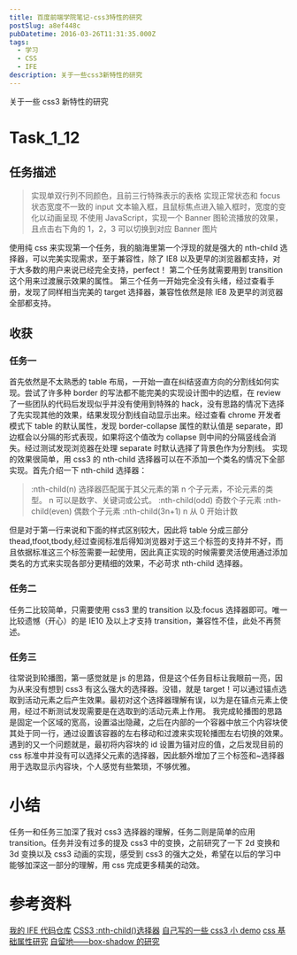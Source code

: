 ```yaml
---
title: 百度前端学院笔记-css3特性的研究
postSlug: a8ef448c
pubDatetime: 2016-03-26T11:31:35.000Z
tags:
  - 学习
  - CSS
  - IFE
description: 关于一些css3新特性的研究
---
```


关于一些 css3 新特性的研究

<!-- more -->

# Task_1_12

## 任务描述

> 实现单双行列不同颜色，且前三行特殊表示的表格
> 实现正常状态和 focus 状态宽度不一致的 input 文本输入框，且鼠标焦点进入输入框时，宽度的变化以动画呈现
> 不使用 JavaScript，实现一个 Banner 图轮流播放的效果，且点击右下角的 1，2，3 可以切换到对应 Banner 图片

使用纯 css 来实现第一个任务，我的脑海里第一个浮现的就是强大的 nth-child 选择器，可以完美实现需求，至于兼容性，除了 IE8 以及更早的浏览器都支持，对于大多数的用户来说已经完全支持，perfect！
第二个任务就需要用到 transition 这个用来过渡展示效果的属性。
第三个任务一开始完全没有头绪，经过查看手册，发现了同样相当完美的 target 选择器，兼容性依然是除 IE8 及更早的浏览器全部都支持。

## 收获

### 任务一

首先依然是不太熟悉的 table 布局，一开始一直在纠结竖直方向的分割线如何实现。尝试了许多种 border 的写法都不能完美的实现设计图中的边框，在 review 了一些团队的代码后发现似乎并没有使用到特殊的 hack，没有思路的情况下选择了先实现其他的效果，结果发现分割线自动显示出来。经过查看 chrome 开发者模式下 table 的默认属性，发现 border-collapse 属性的默认值是 separate，即边框会以分隔的形式表现，如果将这个值改为 collapse 则中间的分隔竖线会消失。经过测试发现浏览器在处理 separate 时默认选择了背景色作为分割线。
实现的效果很简单，用 css3 的 nth-child 选择器可以在不添加一个类名的情况下全部实现。首先介绍一下 nth-child 选择器：

> :nth-child(n) 选择器匹配属于其父元素的第 n 个子元素，不论元素的类型。
> n 可以是数字、关键词或公式。
> :nth-child(odd) 奇数个子元素
> :nth-child(even) 偶数个子元素
> :nth-child(3n+1) n 从 0 开始计数

但是对于第一行来说和下面的样式区别较大，因此将 table 分成三部分 thead,tfoot,tbody,经过查阅标准后得知浏览器对于这三个标签的支持并不好，而且依据标准这三个标签需要一起使用，因此真正实现的时候需要灵活使用通过添加类名的方式来实现各部分更精细的效果，不必苛求 nth-child 选择器。

### 任务二

任务二比较简单，只需要使用 css3 里的 transition 以及:focus 选择器即可。唯一比较遗憾（开心）的是 IE10 及以上才支持 transition，兼容性不佳，此处不再赘述。

### 任务三

往常说到轮播图，第一感觉就是 js 的思路，但是这个任务目标让我眼前一亮，因为从来没有想到 css3 有这么强大的选择器。没错，就是 target！可以通过锚点选取到活动元素之后产生效果。最初对这个选择器理解有误，以为是在锚点元素上使用，经过不断测试发现需要是在选取到的活动元素上作用。
我完成轮播图的思路是固定一个区域的宽高，设置溢出隐藏，之后在内部的一个容器中放三个内容块使其处于同一行，通过设置该容器的左右移动和过渡来实现轮播图左右切换的效果。
遇到的又一个问题就是，最初将内容块的 id 设置为锚对应的值，之后发现目前的 css 标准中并没有可以选择父元素的选择器，因此额外增加了三个标签和~选择器用于选取显示内容块，个人感觉有些繁琐，不够优雅。

# 小结

任务一和任务三加深了我对 css3 选择器的理解，任务二则是简单的应用 transition。任务并没有过多的提及 css3 中的变换，之前研究了一下 2d 变换和 3d 变换以及 css3 动画的实现，感受到 css3 的强大之处，希望在以后的学习中能够加深这一部分的理解，用 css 完成更多精美的动效。

# 参考资料

[我的 IFE 代码仓库](https://github.com/xdlrt/IFE-1)
[CSS3 :nth-child()选择器](https://www.w3school.com.cn/cssref/selector_nth-child.asp)
[自己写的一些 css3 小 demo](https://github.com/xdlrt/roadToFe/tree/master/css/css3demo)
[css 基础属性研究](https://github.com/xdlrt/roadToFe/tree/master/css/css3basis)
[自留地——box-shadow 的研究](https://xdlrt.github.io/2016/03/06/2016-03-06/#more)
